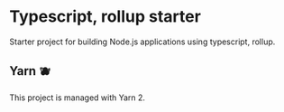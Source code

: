 # Typescript, rollup starter
Starter project for building Node.js applications using typescript, rollup.

## Yarn 🫐
This project is managed with Yarn 2.
